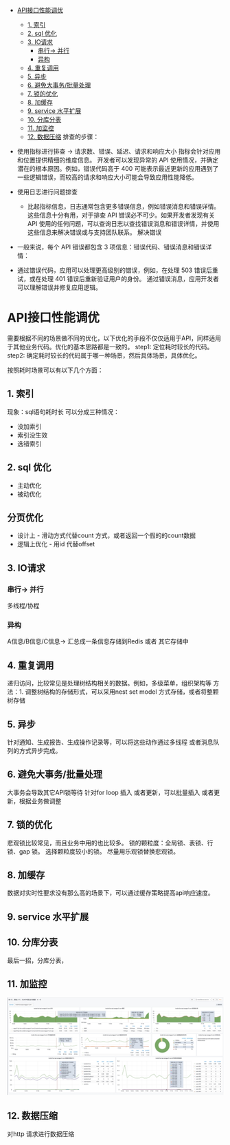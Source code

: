 
- [API接口性能调优](#api接口性能调优)
  - [1. 索引](#1索引)
  - [2. sql 优化](#2-sql优化)
  - [3. IO请求](#3-io请求)
    - [串行-> 并行](#串行并行)
    - [异构](#异构)
  - [4. 重复调用](#4重复调用)
  - [5. 异步](#5异步)
  - [6. 避免大事务/批量处理](#6避免大事务批量处理)
  - [7. 锁的优化](#7锁的优化)
  - [8. 加缓存](#8加缓存)
  - [9. service 水平扩展](#9-service水平扩展)
  - [10. 分库分表](#10分库分表)
  - [11. 加监控](#11加监控)
  - [12. 数据压缩](#12数据压缩)
排查的步骤：
- 使用指标进行排查 -> 请求数、错误、延迟、请求和响应大小
指标会针对应用和位置提供精细的维度信息。
开发者可以发现异常的 API 使用情况，并确定潜在的根本原因。例如，错误代码高于 400 可能表示最近更新的应用遇到了一些逻辑错误，而较高的请求和响应大小可能会导致应用性能降低。
- 使用日志进行问题排查
    - 比起指标信息，日志通常包含更多错误信息，例如错误消息和错误详情。这些信息十分有用，对于排查 API 错误必不可少。如果开发者发现有关 API 使用的任何问题，可以查询日志以查找错误消息和错误详情，并使用这些信息来解决错误或与支持团队联系。
解决错误
 - 一般来说，每个 API 错误都包含 3 项信息：错误代码、错误消息和错误详情：

 - 通过错误代码，应用可以处理更高级别的错误，例如，在处理 503 错误后重试，或在处理 401 错误后重新验证用户的身份。
通过错误消息，应用开发者可以理解错误并修复应用逻辑。

# API接口性能调优
需要根据不同的场景做不同的优化，以下优化的手段不仅仅适用于API，同样适用于其他业务代码。优化的基本思路都是一致的。
step1: 定位耗时较长的代码。
step2: 确定耗时较长的代码属于哪一种场景，然后具体场景，具体优化。

按照耗时场景可以有以下几个方面：
## 1. 索引
现象：sql语句耗时长
可以分成三种情况：
 - 没加索引
 - 索引没生效
 - 选错索引
## 2. sql 优化
 - 主动优化
 - 被动优化
## 分页优化
 - 设计上 - 滑动方式代替count 方式，或者返回一个假的的count数据
 - 逻辑上优化 - 用id 代替offset

## 3. IO请求
### 串行-> 并行
多线程/协程
### 异构
 A信息/B信息/C信息-> 汇总成一条信息存储到Redis 或者 其它存储中
## 4. 重复调用
 递归访问，比较常见是处理树结构相关的数据。例如，多级菜单，组织架构等
 方法：1. 调整树结构的存储形式，可以采用nest set model 方式存储，或者将整颗树存储

## 5. 异步
针对通知、生成报告、生成操作记录等，可以将这些动作通过多线程 或者消息队列的方式异步完成。
## 6. 避免大事务/批量处理
大事务会导致其它API锁等待
针对for loop 插入 或者更新，可以批量插入 或者更新，根据业务做调整
## 7. 锁的优化
悲观锁比较常见，而且业务中用的也比较多。
锁的颗粒度：全局锁、表锁、行锁、gap 锁。
选择颗粒度较小的锁。
尽量用乐观锁替换悲观锁。

## 8. 加缓存
数据对实时性要求没有那么高的场景下，可以通过缓存策略提高api响应速度。
## 9. service 水平扩展
## 10. 分库分表
最后一招，分库分表，
## 11. 加监控
![](media/16494757826164/16632335760891.jpg)

## 12. 数据压缩
对http 请求进行数据压缩